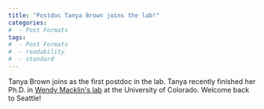 ```yaml
---
title: "Postdoc Tanya Brown joins the lab!"
categories:
#  - Post Formats
tags:
#  - Post Formats
#  - readability
#  - standard
---
```

Tanya Brown joins as the first postdoc in the lab. Tanya recently finished her Ph.D. in [Wendy Macklin's lab](http://www.macklinlab.com) at the University of Colorado. Welcome back to Seattle!
